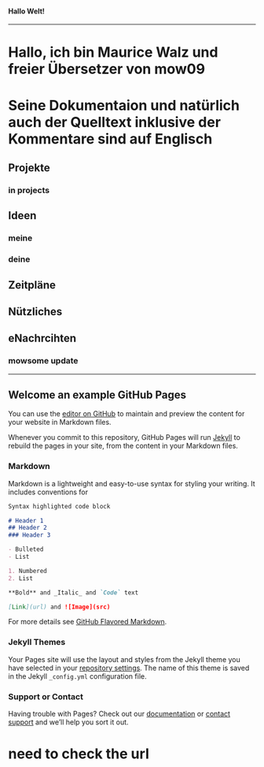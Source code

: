 #### Hallo Welt!
---
# Hallo, ich bin Maurice Walz und freier Übersetzer von mow09
# Seine Dokumentaion und natürlich auch der Quelltext inklusive der Kommentare sind auf Englisch

## Projekte
### in projects
## Ideen
### meine
### deine
## Zeitpläne
## Nützliches
## eNachrcihten
### mowsome update
---
## Welcome an example GitHub Pages

You can use the [editor on GitHub](https://github.com/mjwalz/mjwalz.github.io/edit/master/README.md) to maintain and preview the content for your website in Markdown files.

Whenever you commit to this repository, GitHub Pages will run [Jekyll](https://jekyllrb.com/) to rebuild the pages in your site, from the content in your Markdown files.

### Markdown

Markdown is a lightweight and easy-to-use syntax for styling your writing. It includes conventions for

```markdown
Syntax highlighted code block

# Header 1
## Header 2
### Header 3

- Bulleted
- List

1. Numbered
2. List

**Bold** and _Italic_ and `Code` text

[Link](url) and ![Image](src)
```

For more details see [GitHub Flavored Markdown](https://guides.github.com/features/mastering-markdown/).

### Jekyll Themes

Your Pages site will use the layout and styles from the Jekyll theme you have selected in your [repository settings](https://github.com/mjwalz/mjwalz.github.io/settings). The name of this theme is saved in the Jekyll `_config.yml` configuration file.

### Support or Contact

Having trouble with Pages? Check out our [documentation](https://help.github.com/categories/github-pages-basics/) or [contact support](https://github.com/contact) and we’ll help you sort it out.
# need to check the url
